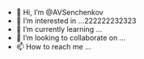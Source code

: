 - 👋 Hi, I’m @AVSenchenkov
- 👀 I’m interested in ...222222232323
- 🌱 I’m currently learning ...
- 💞️ I’m looking to collaborate on ...
- 📫 How to reach me ...

<!---
AVSenchenkov/AVSenchenkov is a ✨ special ✨ repository because its `README.md` (this file) appears on your GitHub profile.
You can click the Preview link to take a look at your changes.
--->
